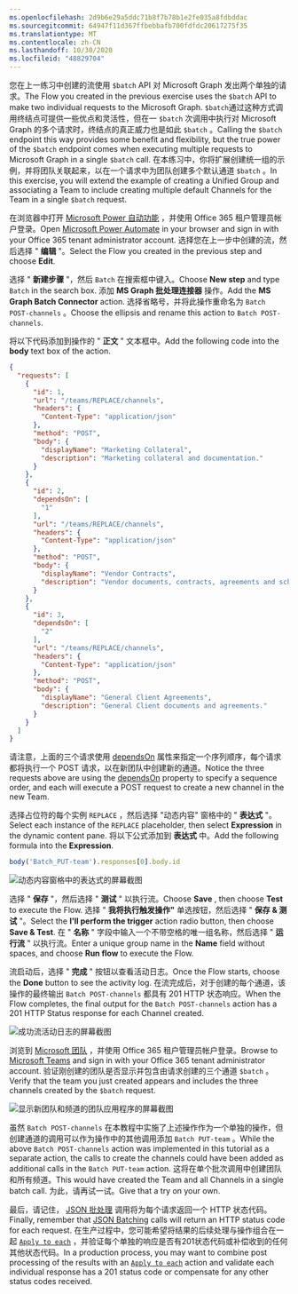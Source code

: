 ```yaml
---
ms.openlocfilehash: 2d9b6e29a5ddc71b8f7b78b1e2fe035a8fdbddac
ms.sourcegitcommit: 64947f11d367ffbebbafb700fdfdc20617275f35
ms.translationtype: MT
ms.contentlocale: zh-CN
ms.lasthandoff: 10/30/2020
ms.locfileid: "48829704"
---
```

<!-- markdownlint-disable MD002 MD041 -->

<span data-ttu-id="b0992-101">您在上一练习中创建的流使用 `$batch` API 对 Microsoft Graph 发出两个单独的请求。</span><span class="sxs-lookup"><span data-stu-id="b0992-101">The Flow you created in the previous exercise uses the `$batch` API to make two individual requests to the Microsoft Graph.</span></span> <span data-ttu-id="b0992-102">`$batch`通过这种方式调用终结点可提供一些优点和灵活性，但在一 `$batch` 次调用中执行对 Microsoft Graph 的多个请求时，终结点的真正威力也是如此 `$batch` 。</span><span class="sxs-lookup"><span data-stu-id="b0992-102">Calling the `$batch` endpoint this way provides some benefit and flexibility, but the true power of the `$batch` endpoint comes when executing multiple requests to Microsoft Graph in a single `$batch` call.</span></span> <span data-ttu-id="b0992-103">在本练习中，你将扩展创建统一组的示例，并将团队关联起来，以在一个请求中为团队创建多个默认通道 `$batch` 。</span><span class="sxs-lookup"><span data-stu-id="b0992-103">In this exercise, you will extend the example of creating a Unified Group and associating a Team to include creating multiple default Channels for the Team in a single `$batch` request.</span></span>

<span data-ttu-id="b0992-104">在浏览器中打开 [Microsoft Power 自动功能](https://flow.microsoft.com) ，并使用 Office 365 租户管理员帐户登录。</span><span class="sxs-lookup"><span data-stu-id="b0992-104">Open [Microsoft Power Automate](https://flow.microsoft.com) in your browser and sign in with your Office 365 tenant administrator account.</span></span> <span data-ttu-id="b0992-105">选择您在上一步中创建的流，然后选择 " **编辑** "。</span><span class="sxs-lookup"><span data-stu-id="b0992-105">Select the Flow you created in the previous step and choose **Edit**.</span></span>

<span data-ttu-id="b0992-106">选择 " **新建步骤** "，然后 `Batch` 在搜索框中键入。</span><span class="sxs-lookup"><span data-stu-id="b0992-106">Choose **New step** and type `Batch` in the search box.</span></span> <span data-ttu-id="b0992-107">添加 **MS Graph 批处理连接器** 操作。</span><span class="sxs-lookup"><span data-stu-id="b0992-107">Add the **MS Graph Batch Connector** action.</span></span> <span data-ttu-id="b0992-108">选择省略号，并将此操作重命名为 `Batch POST-channels` 。</span><span class="sxs-lookup"><span data-stu-id="b0992-108">Choose the ellipsis and rename this action to `Batch POST-channels`.</span></span>

<span data-ttu-id="b0992-109">将以下代码添加到操作的 " **正文** " 文本框中。</span><span class="sxs-lookup"><span data-stu-id="b0992-109">Add the following code into the **body** text box of the action.</span></span>

```json
{
  "requests": [
    {
      "id": 1,
      "url": "/teams/REPLACE/channels",
      "headers": {
        "Content-Type": "application/json"
      },
      "method": "POST",
      "body": {
        "displayName": "Marketing Collateral",
        "description": "Marketing collateral and documentation."
      }
    },
    {
      "id": 2,
      "dependsOn": [
        "1"
      ],
      "url": "/teams/REPLACE/channels",
      "headers": {
        "Content-Type": "application/json"
      },
      "method": "POST",
      "body": {
        "displayName": "Vendor Contracts",
        "description": "Vendor documents, contracts, agreements and schedules."
      }
    },
    {
      "id": 3,
      "dependsOn": [
        "2"
      ],
      "url": "/teams/REPLACE/channels",
      "headers": {
        "Content-Type": "application/json"
      },
      "method": "POST",
      "body": {
        "displayName": "General Client Agreements",
        "description": "General Client documents and agreements."
      }
    }
  ]
}
```

<span data-ttu-id="b0992-110">请注意，上面的三个请求使用 [dependsOn](https://docs.microsoft.com/graph/json-batching#sequencing-requests-with-the-dependson-property) 属性来指定一个序列顺序，每个请求都将执行一个 POST 请求，以在新团队中创建新的通道。</span><span class="sxs-lookup"><span data-stu-id="b0992-110">Notice the three requests above are using the [dependsOn](https://docs.microsoft.com/graph/json-batching#sequencing-requests-with-the-dependson-property) property to specify a sequence order, and each will execute a POST request to create a new channel in the new Team.</span></span>

<span data-ttu-id="b0992-111">选择占位符的每个实例 `REPLACE` ，然后选择 "动态内容" 窗格中的 " **表达式** "。</span><span class="sxs-lookup"><span data-stu-id="b0992-111">Select each instance of the `REPLACE` placeholder, then select **Expression** in the dynamic content pane.</span></span> <span data-ttu-id="b0992-112">将以下公式添加到 **表达式** 中。</span><span class="sxs-lookup"><span data-stu-id="b0992-112">Add the following formula into the **Expression**.</span></span>

```js
body('Batch_PUT-team').responses[0].body.id
```

![动态内容窗格中的表达式的屏幕截图](./images/dynamic-expression.png)

<span data-ttu-id="b0992-114">选择 " **保存** "，然后选择 " **测试** " 以执行流。</span><span class="sxs-lookup"><span data-stu-id="b0992-114">Choose **Save** , then choose **Test** to execute the Flow.</span></span> <span data-ttu-id="b0992-115">选择 " **我将执行触发操作"** 单选按钮，然后选择 " **保存 & 测试** "。</span><span class="sxs-lookup"><span data-stu-id="b0992-115">Select the **I'll perform the trigger** action radio button, then choose **Save & Test**.</span></span> <span data-ttu-id="b0992-116">在 " **名称** " 字段中输入一个不带空格的唯一组名称，然后选择 " **运行流** " 以执行流。</span><span class="sxs-lookup"><span data-stu-id="b0992-116">Enter a unique group name in the **Name** field without spaces, and choose **Run flow** to execute the Flow.</span></span>

<span data-ttu-id="b0992-117">流启动后，选择 " **完成** " 按钮以查看活动日志。</span><span class="sxs-lookup"><span data-stu-id="b0992-117">Once the Flow starts, choose the **Done** button to see the activity log.</span></span> <span data-ttu-id="b0992-118">在流完成后，对于创建的每个通道，该操作的最终输出 `Batch POST-channels` 都具有 201 HTTP 状态响应。</span><span class="sxs-lookup"><span data-stu-id="b0992-118">When the Flow completes, the final output for the `Batch POST-channels` action has a 201 HTTP Status response for each Channel created.</span></span>

![成功流活动日志的屏幕截图](./images/batch-success.png)

<span data-ttu-id="b0992-120">浏览到 [Microsoft 团队](https://teams.microsoft.com) ，并使用 Office 365 租户管理员帐户登录。</span><span class="sxs-lookup"><span data-stu-id="b0992-120">Browse to [Microsoft Teams](https://teams.microsoft.com) and sign in with your Office 365 tenant administrator account.</span></span> <span data-ttu-id="b0992-121">验证刚创建的团队是否显示并包含由请求创建的三个通道 `$batch` 。</span><span class="sxs-lookup"><span data-stu-id="b0992-121">Verify that the team you just created appears and includes the three channels created by the `$batch` request.</span></span>

![显示新团队和频道的团队应用程序的屏幕截图](./images/team-channels.png)

<span data-ttu-id="b0992-123">虽然 `Batch POST-channels` 在本教程中实施了上述操作作为一个单独的操作，但创建通道的调用可以作为操作中的其他调用添加 `Batch PUT-team` 。</span><span class="sxs-lookup"><span data-stu-id="b0992-123">While the above `Batch POST-channels` action was implemented in this tutorial as a separate action, the calls to create the channels could have been added as additional calls in the `Batch PUT-team` action.</span></span> <span data-ttu-id="b0992-124">这将在单个批次调用中创建团队和所有频道。</span><span class="sxs-lookup"><span data-stu-id="b0992-124">This would have created the Team and all Channels in a single batch call.</span></span> <span data-ttu-id="b0992-125">为此，请再试一试。</span><span class="sxs-lookup"><span data-stu-id="b0992-125">Give that a try on your own.</span></span>

<span data-ttu-id="b0992-126">最后，请记住， [JSON 批处理](https://docs.microsoft.com/graph/json-batching) 调用将为每个请求返回一个 HTTP 状态代码。</span><span class="sxs-lookup"><span data-stu-id="b0992-126">Finally, remember that [JSON Batching](https://docs.microsoft.com/graph/json-batching) calls will return an HTTP status code for each request.</span></span> <span data-ttu-id="b0992-127">在生产过程中，您可能希望将结果的后续处理与操作组合在一起 [`Apply to each`](https://docs.microsoft.com/power-automate/apply-to-each) ，并验证每个单独的响应是否有201状态代码或补偿收到的任何其他状态代码。</span><span class="sxs-lookup"><span data-stu-id="b0992-127">In a production process, you may want to combine post processing of the results with an [`Apply to each`](https://docs.microsoft.com/power-automate/apply-to-each) action and validate each individual response has a 201 status code or compensate for any other status codes received.</span></span>
